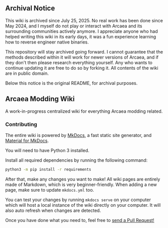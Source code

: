 ## Archival Notice
This wiki is archived since July 25, 2025. No real work has been done since May 2024, and I myself do not play or interact with Arcaea and its surrounding communities actively anymore. I appreciate anyone who had helped writing this wiki in its early days, it was a fun experience learning how to reverse engineer native binaries.

This repository will stay archived going forward. I cannot guarantee that the methods described within it will work for newer versions of Arcaea, and if they don't then please research everything yourself. Any who wants to continue updating it are free to do so by forking it. All contents of the wiki are in public domain.

Below this notice is the original README, for archival purposes.

## Arcaea Modding Wiki

A work-in-progress centralized wiki for everything Arcaea modding related.

### Contributing
The entire wiki is powered by [MkDocs](https://www.mkdocs.org/), a fast static site generator, and [Material for MkDocs](https://squidfunk.github.io/mkdocs-material/).

You will need to have Python 3 installed.

Install all required dependencies by running the following command:
```sh
python3 -m pip install -r requirements
```

After that, make any changes you want to make! All wiki pages are entirely made of Markdown, which is very beginner-friendly. When adding a new page, make sure to update `mkdocs.yml` too.

You can test your changes by running `mkdocs serve` on your computer which will host a local instance of the wiki directly on your computer. It will also auto refresh when changes are detected.

Once you have done what you need to, feel free to [send a Pull Request!](https://github.com/FishiaT/arcmodwiki/compare)
